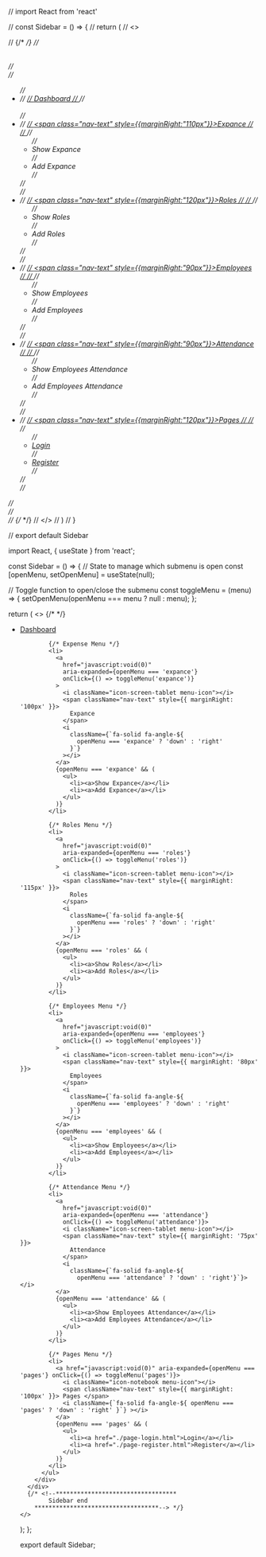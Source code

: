 <!-- # Getting Started with Create React App

This project was bootstrapped with [Create React App](https://github.com/facebook/create-react-app).

## Available Scripts

In the project directory, you can run:

### `npm start`

Runs the app in the development mode.\
Open [http://localhost:3000](http://localhost:3000) to view it in your browser.

The page will reload when you make changes.\
You may also see any lint errors in the console.

### `npm test`

Launches the test runner in the interactive watch mode.\
See the section about [running tests](https://facebook.github.io/create-react-app/docs/running-tests) for more information.

### `npm run build`

Builds the app for production to the `build` folder.\
It correctly bundles React in production mode and optimizes the build for the best performance.

The build is minified and the filenames include the hashes.\
Your app is ready to be deployed!

See the section about [deployment](https://facebook.github.io/create-react-app/docs/deployment) for more information.

### `npm run eject`

**Note: this is a one-way operation. Once you `eject`, you can't go back!**

If you aren't satisfied with the build tool and configuration choices, you can `eject` at any time. This command will remove the single build dependency from your project.

Instead, it will copy all the configuration files and the transitive dependencies (webpack, Babel, ESLint, etc) right into your project so you have full control over them. All of the commands except `eject` will still work, but they will point to the copied scripts so you can tweak them. At this point you're on your own.

You don't have to ever use `eject`. The curated feature set is suitable for small and middle deployments, and you shouldn't feel obligated to use this feature. However we understand that this tool wouldn't be useful if you couldn't customize it when you are ready for it.

## Learn More

You can learn more in the [Create React App documentation](https://facebook.github.io/create-react-app/docs/getting-started).

To learn React, check out the [React documentation](https://reactjs.org/).

### Code Splitting

This section has moved here: [https://facebook.github.io/create-react-app/docs/code-splitting](https://facebook.github.io/create-react-app/docs/code-splitting)

### Analyzing the Bundle Size

This section has moved here: [https://facebook.github.io/create-react-app/docs/analyzing-the-bundle-size](https://facebook.github.io/create-react-app/docs/analyzing-the-bundle-size)

### Making a Progressive Web App

This section has moved here: [https://facebook.github.io/create-react-app/docs/making-a-progressive-web-app](https://facebook.github.io/create-react-app/docs/making-a-progressive-web-app)

### Advanced Configuration

This section has moved here: [https://facebook.github.io/create-react-app/docs/advanced-configuration](https://facebook.github.io/create-react-app/docs/advanced-configuration)

### Deployment

This section has moved here: [https://facebook.github.io/create-react-app/docs/deployment](https://facebook.github.io/create-react-app/docs/deployment)

### `npm run build` fails to minify

This section has moved here: [https://facebook.github.io/create-react-app/docs/troubleshooting#npm-run-build-fails-to-minify](https://facebook.github.io/create-react-app/docs/troubleshooting#npm-run-build-fails-to-minify) -->






























// import React from 'react'

// const Sidebar = () => {
//   return (
//     <>
    
//         {/* <!--**********************************
//             Sidebar start
//         ***********************************--> */}
//         <div class="nk-sidebar">           
//             <div class="nk-nav-scroll">
//                 <ul class="metismenu" id="menu">
//                     <li className='mt-3'>
//                         <a  href="javascript:void(0)" aria-expanded="false">
//                             <i class="icon-speedometer menu-icon"></i><span class="nav-text" >Dashboard</span>
//                         </a>
//                     </li>   
//                     <li>
//                         <a href="javascript:void(0)" aria-expanded="false" >
//                             <i class="icon-screen-tablet menu-icon"></i><span class="nav-text" style={{marginRight:"110px"}}>Expance</span>
//                             <i class="fa-solid fa-angle-right"></i>
//                         </a>
//                         <ul aria-expanded="false">
//                             <li><a >Show Expance</a></li>
//                             <li><a >Add Expance</a></li>
//                         </ul>
//                     </li>
//                     <li>
//                         <a href="javascript:void(0)" aria-expanded="false" >
//                             <i class="icon-screen-tablet menu-icon"></i><span class="nav-text" style={{marginRight:"120px"}}>Roles</span>
//                             <i class="fa-solid fa-angle-right"></i>
//                         </a>
//                         <ul aria-expanded="false">
//                             <li><a >Show Roles</a></li>
//                             <li><a >Add Roles</a></li>
//                         </ul>
//                     </li>
//                     <li>
//                         <a href="javascript:void(0)" aria-expanded="false" >
//                             <i class="icon-screen-tablet menu-icon"></i><span class="nav-text" style={{marginRight:"90px"}}>Employees</span>
//                             <i class="fa-solid fa-angle-right"></i>
//                         </a>
//                         <ul aria-expanded="false">
//                             <li><a >Show Employees</a></li>
//                             <li><a >Add Employees</a></li>
//                         </ul>
//                     </li>
//                     <li>
//                         <a href="javascript:void(0)" aria-expanded="false" >
//                             <i class="icon-screen-tablet menu-icon"></i><span class="nav-text" style={{marginRight:"90px"}}>Attendance</span>
//                             <i class="fa-solid fa-angle-right"></i>
//                         </a>
//                         <ul aria-expanded="false">
//                             <li><a >Show Employees Attendance</a></li>
//                             <li><a >Add Employees Attendance</a></li>
//                         </ul>
//                     </li>
//                     <li>
//                         <a href="javascript:void(0)" aria-expanded="false">
//                             <i class="icon-notebook menu-icon"></i><span class="nav-text" style={{marginRight:"120px"}}>Pages</span>
//                             <i class="fa-solid fa-angle-right"></i>
//                         </a>
//                         <ul aria-expanded="false">
//                             <li><a href="./page-login.html">Login</a></li>
//                             <li><a href="./page-register.html">Register</a></li>
//                         </ul>
//                     </li>
//                 </ul>
//             </div>
//         </div>
//         {/* <!--**********************************
//             Sidebar end
//         ***********************************--> */}
//     </>
//   )
// }

// export default Sidebar

import React, { useState } from 'react';

const Sidebar = () => {
  // State to manage which submenu is open
  const [openMenu, setOpenMenu] = useState(null);

  // Toggle function to open/close the submenu
  const toggleMenu = (menu) => {
    setOpenMenu(openMenu === menu ? null : menu);
  };

  return (
    <>
      {/* <!--**********************************
            Sidebar start
        ***********************************--> */}
      <div className="nk-sidebar">
        <div className="nk-nav-scroll">
          <ul className="metismenu" id="menu">
            <li className="mt-3">
              <a href="javascript:void(0)" aria-expanded="false">
                <i className="icon-speedometer menu-icon"></i>
                <span className="nav-text">Dashboard</span>
              </a>
            </li>

            {/* Expense Menu */}
            <li>
              <a
                href="javascript:void(0)"
                aria-expanded={openMenu === 'expance'}
                onClick={() => toggleMenu('expance')}
              >
                <i className="icon-screen-tablet menu-icon"></i>
                <span className="nav-text" style={{ marginRight: '100px' }}>
                  Expance
                </span>
                <i
                  className={`fa-solid fa-angle-${
                    openMenu === 'expance' ? 'down' : 'right'
                  }`}
                ></i>
              </a>
              {openMenu === 'expance' && (
                <ul>
                  <li><a>Show Expance</a></li>
                  <li><a>Add Expance</a></li>
                </ul>
              )}
            </li>

            {/* Roles Menu */}
            <li>
              <a
                href="javascript:void(0)"
                aria-expanded={openMenu === 'roles'}
                onClick={() => toggleMenu('roles')}
              >
                <i className="icon-screen-tablet menu-icon"></i>
                <span className="nav-text" style={{ marginRight: '115px' }}>
                  Roles
                </span>
                <i
                  className={`fa-solid fa-angle-${
                    openMenu === 'roles' ? 'down' : 'right'
                  }`}
                ></i>
              </a>
              {openMenu === 'roles' && (
                <ul>
                  <li><a>Show Roles</a></li>
                  <li><a>Add Roles</a></li>
                </ul>
              )}
            </li>

            {/* Employees Menu */}
            <li>
              <a
                href="javascript:void(0)"
                aria-expanded={openMenu === 'employees'}
                onClick={() => toggleMenu('employees')}
              >
                <i className="icon-screen-tablet menu-icon"></i>
                <span className="nav-text" style={{ marginRight: '80px' }}>
                  Employees
                </span>
                <i
                  className={`fa-solid fa-angle-${
                    openMenu === 'employees' ? 'down' : 'right'
                  }`}
                ></i>
              </a>
              {openMenu === 'employees' && (
                <ul>
                  <li><a>Show Employees</a></li>
                  <li><a>Add Employees</a></li>
                </ul>
              )}
            </li>

            {/* Attendance Menu */}
            <li>
              <a
                href="javascript:void(0)"
                aria-expanded={openMenu === 'attendance'}
                onClick={() => toggleMenu('attendance')}>
                <i className="icon-screen-tablet menu-icon"></i>
                <span className="nav-text" style={{ marginRight: '75px' }}>
                  Attendance
                </span>
                <i
                  className={`fa-solid fa-angle-${
                    openMenu === 'attendance' ? 'down' : 'right'}`}></i>
              </a>
              {openMenu === 'attendance' && (
                <ul>
                  <li><a>Show Employees Attendance</a></li>
                  <li><a>Add Employees Attendance</a></li>
                </ul>
              )}
            </li>

            {/* Pages Menu */}
            <li>
              <a href="javascript:void(0)" aria-expanded={openMenu === 'pages'} onClick={() => toggleMenu('pages')}>
                <i className="icon-notebook menu-icon"></i>
                <span className="nav-text" style={{ marginRight: '100px' }}> Pages </span>
                <i className={`fa-solid fa-angle-${ openMenu === 'pages' ? 'down' : 'right' }`} ></i>
              </a>
              {openMenu === 'pages' && (
                <ul>
                  <li><a href="./page-login.html">Login</a></li>
                  <li><a href="./page-register.html">Register</a></li>
                </ul>
              )}
            </li>
          </ul>
        </div>
      </div>
      {/* <!--**********************************
            Sidebar end
        ***********************************--> */}
    </>
  );
};

export default Sidebar;












<!-- 000000000000000000000000000000000000 768 is the width breakpoint when sidebar toggle stop working and it opens 000000000000000000000000000000000000 -->
